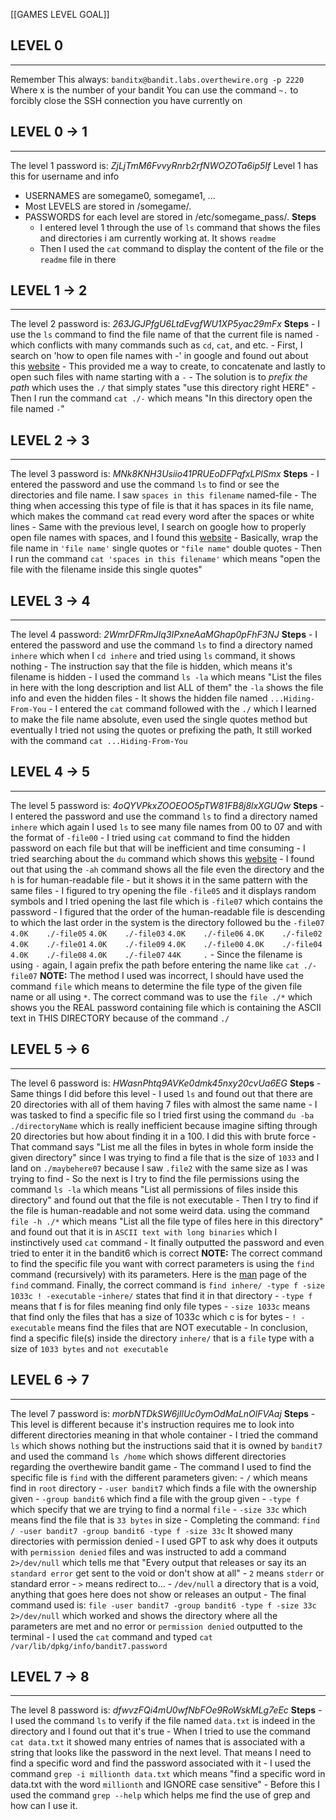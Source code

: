 [[GAMES LEVEL GOAL]]
## LEVEL 0
****
Remember This always: `banditx@bandit.labs.overthewire.org -p 2220`
Where x is the number of your bandit
You can use the command `~.` to forcibly close the SSH connection you have currently on

## LEVEL 0 -> 1
****
The level 1 password is: *ZjLjTmM6FvvyRnrb2rfNWOZOTa6ip5If*
Level 1 has this for username and info
* USERNAMES are somegame0, somegame1, ...
* Most LEVELS are stored in /somegame/.
* PASSWORDS for each level are stored in /etc/somegame_pass/.
**Steps**
	- I entered level 1 through the use of `ls` command that shows the files and directories i am currently working at. It shows `readme`
	- Then I used the `cat` command to display the content of the file or the `readme` file in there

## LEVEL 1 -> 2
****
The level 2 password is: *263JGJPfgU6LtdEvgfWU1XP5yac29mFx*
**Steps**
	- I use the `ls` command to find the file name of that the current file is named `-` which conflicts with many commands such as `cd`, `cat`, and etc. 
	- First, I search on 'how to open file names with -' in google and found out about this [website](https://medium.com/@.Qubit/how-to-create-open-find-remove-dashed-filename-in-linux-27ee297d1740)
	- This provided me a way to create, to concatenate and lastly to open such files with name starting with a `-`
	- The solution is to *prefix the path* which uses the `./` that simply states "use this directory right HERE"
	- Then I run the command `cat ./-` which means "In this directory open the file named `-`"

## LEVEL 2 -> 3
****
The level 3 password is: *MNk8KNH3Usiio41PRUEoDFPqfxLPlSmx*
**Steps**
	- I entered the password and use the command `ls` to find or see the directories and file name. I saw `spaces in this filename` named-file
	- The thing when accessing this type of file is that it has spaces in its file name, which makes the command `cat` read every word after the spaces or white lines
	- Same with the previous level, I search on google how to properly open file names with spaces, and I found this [website](https://stackoverflow.com/questions/23019471/how-can-i-go-to-a-directory-whose-file-name-has-spaces-between-them-in-the-linux)
	- Basically, wrap the file name in `'file name'` single quotes or `"file name"` double quotes
	- Then I run the command `cat 'spaces in this filename'` which means "open the file with the filename inside this single quotes"

## LEVEL 3 -> 4
****
The level 4 password: *2WmrDFRmJIq3IPxneAaMGhap0pFhF3NJ*
**Steps**
	- I entered the password and use the command `ls` to find a directory named `inhere` which when I `cd inhere` and tried using `ls` command, it shows nothing
	- The instruction say that the file is hidden, which means it's filename is hidden
	- I used the command `ls -la` which means "List the files in here with the long description and list ALL of them" the `-la` shows the file info and even the hidden files
	- It shows the hidden file named `...Hiding-From-You`
	- I entered the `cat` command followed with the `./` which I learned to make the file name absolute, even used the single quotes method but eventually I tried not using the quotes or prefixing the path, It still worked with the command `cat ...Hiding-From-You`

## LEVEL 4 -> 5
****
The level 5 password is: *4oQYVPkxZOOEOO5pTW81FB8j8lxXGUQw*
**Steps**
	- I entered the password and use the command `ls` to find a directory named `inhere` which again I used `ls` to see many file names from 00 to 07 and with the format of `-file00`
	- I tried using `cat` command to find the hidden password on each file but that will be inefficient and time consuming
	- I tried searching about the `du` command which shows this [website](https://manpages.ubuntu.com/manpages/noble/man1/du.1.html) 
	- I found out that using the `-ah` command shows all the file even the directory and the `h` is for human-readable file
	- but it shows it in the same pattern with the same files
	- I figured to try opening the file `-file05` and it displays random symbols and I tried opening the last file which is `-file07` which contains the password
	- I figured that the order of the human-readable file is descending to which the last order in the system is the directory followed bu the `-file07` 
		`4.0K    ./-file05`
		`4.0K    ./-file03`
		`4.0K    ./-file06`
		`4.0K    ./-file02`
		`4.0K    ./-file01`
		`4.0K    ./-file09`
		`4.0K    ./-file00`
		`4.0K    ./-file04`
		`4.0K    ./-file08`
		`4.0K    ./-file07`
		`44K     .`
	- Since the filename is using `-` again, I again prefix the path before entering the name like `cat ./-file07`
	**NOTE:** The method I used was incorrect, I should have used the command `file` which means to determine the file type of the given file name or all using `*`. The correct command was to use the `file ./*` which shows you the REAL password containing file which is containing the ASCII text in THIS DIRECTORY because of the command `./`

## LEVEL 5 -> 6
****
The level 6 password is: *HWasnPhtq9AVKe0dmk45nxy20cvUa6EG*
**Steps**
	- Same things I did before this level
	- I used `ls` and found out that there are 20 directories with all of them having 7 files with almost the same name
	- I was tasked to find a specific file so I tried first using the command 
	`du -ba ./directoryName` which is really inefficient because imagine sifting through 20 directories but how about finding it in a 100. I did this with brute force
	- That command says "List me all the files in bytes in whole form inside the given directory" since I was trying to find a file that is the size of `1033` and I land on `./maybehere07` because I saw `.file2` with the same size as I was trying to find
	- So the next is I try to find the file permissions using the command `ls -la` which means "List all permissions of files inside this directory" and found out that the file is not executable
	- Then I try to find if the file is human-readable and not some weird data. using the command `file -h ./*` which means "List all the file type of files here in this directory" and found out that it is in `ASCII text with long binaries` which I instinctively used `cat` command
	- It finally outputted the password and even tried to enter it in the bandit6 which is correct
	**NOTE:** The correct command to find the specific file you want with correct parameters is using the `find` command (recursively) with its parameters. Here is the [man](https://manpages.ubuntu.com/manpages/jammy/en/man1/find.1.html) page of the `find` command. Finally, the correct command is
	`find inhere/ -type f -size 1033c ! -executable`
		-`inhere/` states that find it in that directory
		- `-type f` means that f is for files meaning find only file types
		- `-size 1033c` means that find only the files that has a size of 1033c which c is for bytes
		- `! -executable` means find the files that are NOT executable
		- In conclusion, find a specific file(s) inside the directory `inhere/` that is a `file` type with a size of `1033 bytes` and `not executable`

## LEVEL 6 -> 7
****
The level 7 password is: *morbNTDkSW6jIlUc0ymOdMaLnOlFVAaj*
**Steps**
	- This level is different because it's instruction requires me to look into different directories meaning in that whole container
	- I tried the command `ls` which shows nothing but the instructions said that it is owned by `bandit7` and used the command `ls /home` which shows different directories regarding the overthewire bandit game
	- The command I used to find the specific file is `find` with the different parameters given:
		- `/` which means find in `root` directory
		- `-user bandit7` which finds a file with the ownership given
		- `-group bandit6` which find a file with the group given
		- `-type f` which specify that we are trying to find a normal `file`
		- `-size 33c` which means find the file that is `33 bytes` in size
		- Completing the command: `find / -user bandit7 -group bandit6 -type f -size 33c`
		It showed many directories with permission denied
	- I used GPT to ask why does it outputs with `permission denied` files and was instructed to add a command `2>/dev/null` which tells me that "Every output that releases or say its an `standard error` get sent to the void or don't show at all"
		- `2` means `stderr` or standard error
		- `>` means redirect to...
		- `/dev/null` a directory that is a void, anything that goes here does not show or releases an output
	- The final command used is: `file -user bandit7 -group bandit6 -type f -size 33c 2>/dev/null` which worked and shows the directory where all the parameters are met and no error or `permission denied` outputted to the terminal
	- I used the `cat` command and typed `cat /var/lib/dpkg/info/bandit7.password`

## LEVEL 7 -> 8
****
The level 8 password is: *dfwvzFQi4mU0wfNbFOe9RoWskMLg7eEc*
**Steps**
	- I used the command `ls` to verify if the file named `data.txt` is indeed in the directory and I found out that it's true
	- When I tried to use the command `cat data.txt` it showed many entries of names that is associated with a string that looks like the password in the next level. That means I need to find a specific word and find the password associated with it
	- I used the command `grep -i millionth data.txt` which means "find a specific word in data.txt with the word `millionth` and IGNORE case sensitive"
	- Before this I used the command `grep --help` which helps me find the use of grep and how can I use it.